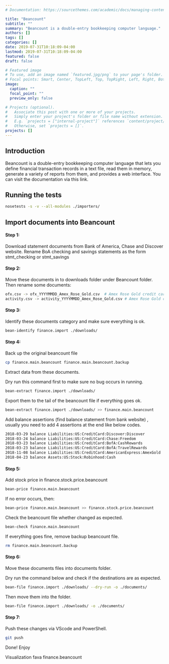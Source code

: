 ```yaml
---
# Documentation: https://sourcethemes.com/academic/docs/managing-content/

title: "Beancount"
subtitle: ""
summary: "Beancount is a double-entry bookkeeping computer language."
authors: []
tags: []
categories: []
date: 2019-07-31T10:18:09-04:00
lastmod: 2019-07-31T10:18:09-04:00
featured: false
draft: false

# Featured image
# To use, add an image named `featured.jpg/png` to your page's folder.
# Focal points: Smart, Center, TopLeft, Top, TopRight, Left, Right, BottomLeft, Bottom, BottomRight.
image:
  caption: ""
  focal_point: ""
  preview_only: false

# Projects (optional).
#   Associate this post with one or more of your projects.
#   Simply enter your project's folder or file name without extension.
#   E.g. `projects = ["internal-project"]` references `content/project/deep-learning/index.md`.
#   Otherwise, set `projects = []`.
projects: []
---
```


## Introduction
Beancount is a double-entry bookkeeping computer language that lets you define financial transaction records in a text file, read them in memory, generate a variety of reports from them, and provides a web interface. You can visit the documentation via this link.

## Running the tests

```bash
nosetests -s -v --all-modules ./importers/
```

## Import documents into Beancount

#### Step 1:

Download statement documents from Bank of America, Chase and Discover website. Rename BoA checking and savings statements as the form stmt_checking or stmt_savings

#### Step 2:

Move these documents in to downloads folder under Beancount folder. Then rename some documents:

```bash
ofx.csv -> ofx_YYYYMMDD_Amex_Rose_Gold.csv  # Amex Rose Gold credit card rename rule
activity.csv -> activity_YYYYMMDD_Amex_Rose_Gold.csv # Amex Rose Gold credit card rename rule
```

#### Step 3:

Identify these documents category and make sure everything is ok.

```bash
bean-identify finance.import ./downloads/
```

#### Step 4:

Back up the original beancount file

``` bash
cp finance.main.beancount finance.main.beancount.backup
```

Extract data from these documents.

Dry run this command first to make sure no bug occurs in running.

``` bash
bean-extract finance.import ./downloads/
```

Export them to the tail of the beancount file if everything goes ok.

```bash
bean-extract finance.import ./downloads/ >> finance.main.beancount
```

Add balance assertions (find balance statement from bank website) , usually you need to add 4 assertions at the end like below codes.

``` bash
2018-03-29 balance Liabilities:US:CreditCard:Discover:Discover           214.04  USD       ; Feb 26, 2018 to March 29, 2018
2018-03-24 balance Liabilities:US:CreditCard:Chase:Freedom               0.00    USD
2018-03-23 balance Liabilities:US:CreditCard:BofA:CashRewards           -52.92   USD
2018-03-23 balance Liabilities:US:CreditCard:BofA:TravelRewards         -9.95    USD
2018-11-08 balance Liabilities:US:CreditCard:AmericanExpress:AmexGold   -285.01  USD
2018-04-23 balance Assets:US:Stock:Robinhood:Cash                        0.00    USD
```

#### Step 5:

Add stock price in finance.stock.price.beancount

```bash
bean-price finance.main.beancount
```

If no error occurs, then:

``` bash
bean-price finance.main.beancount >> finance.stock.price.beancount
```

Check the beancount file whether changed as expected.

``` bash
bean-check finance.main.beancount
```

If everything goes fine, remove backup beancount file.

``` bash
rm finance.main.beancount.backup
```

#### Step 6:
Move these documents files into documents folder.

Dry run the command below and check if the destinations are as expected.

```bash
bean-file finance.import ./downloads/ --dry-run -o ./documents/
```

Then move them into the folder.

```bash
bean-file finance.import ./downloads/ -o ./documents/
```

#### Step 7:
Push these changes via VScode and PowerShell.

```bash
git push
```

Done! Enjoy

Visualization
fava finance.beancount